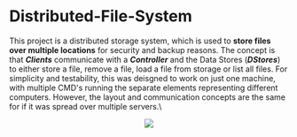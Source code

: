 # Distributed-File-System


This project is a distributed storage system, which is used to **store files over multiple locations** for security and backup reasons. 
The concept is that _**Clients**_ communicate with a _**Controller**_ and the Data Stores (_**DStores**_) to either store a file, remove a file, load a file from storage or list all files.
For simplicity and testability, this was deisgned to work on just one machine, with multiple CMD's running the separate elements representing different computers.
However, the layout and communication concepts are the same for if it was spread over multiple servers.\

<p align="center">
<img src="https://github.com/oranbramble/Distributed-File-System/assets/56357864/18f6fba9-d74a-4164-8b69-6a81f6069f8d">
</p>


